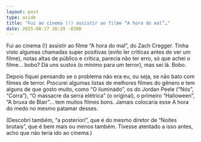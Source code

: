 ```yaml
---
layout: post
type: aside
title: "Fui ao cinema (!) assistir ao filme “A hora do mal”…"
date: 2025-08-17 10:29 -0300
---
```

Fui ao cinema (!) assistir ao filme “A hora do mal”, do Zach Cregger. Tinha visto algumas chamadas super positivas (evito ler críticas antes de ver um filme), notas altas de público e crítica, parecia não ter erro, só que achei o filme… bobo? Dá uns sustos (o mínimo para um terror), mas sei lá. Bobo.

Depois fiquei pensando se o problema não era eu, ou seja, se não bato com filmes de terror. Procurei algumas listas de melhores filmes do gênero e tem alguns de que gosto muito, como “O iluminado”, os do Jordan Peele (“Nós”, “Corra”), “O massacre da serra elétrica” (o original), o primeiro “Halloween”, “A bruxa de Blair”… tem muitos filmes bons. Jamais colocaria esse A hora do medo no mesmo patamar desses.

(Descobri também, “a posteriori”, que é do mesmo diretor de “Noites brutais”, que é bem mais ou menos também. Tivesse atentado a isso antes, acho que não teria ido ao cinema.)